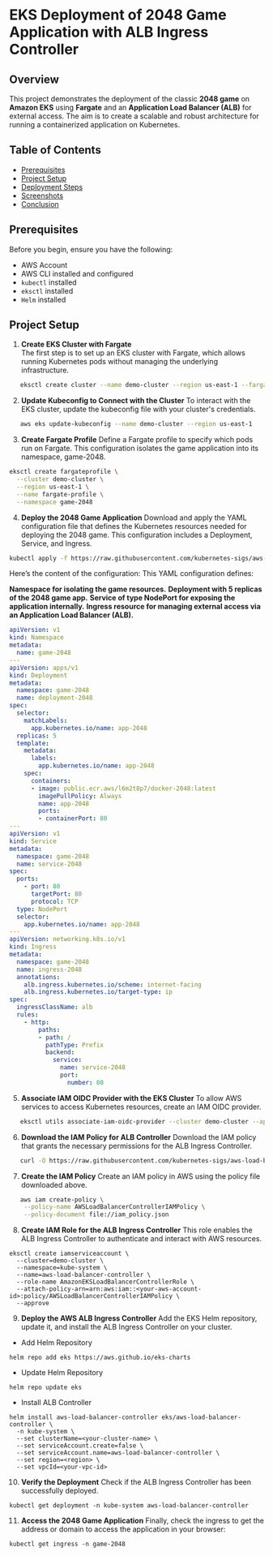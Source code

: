 # EKS Deployment of 2048 Game Application with ALB Ingress Controller

## Overview

This project demonstrates the deployment of the classic **2048 game** on **Amazon EKS** using **Fargate** and an **Application Load Balancer (ALB)** for external access. The aim is to create a scalable and robust architecture for running a containerized application on Kubernetes.

## Table of Contents
- [Prerequisites](#prerequisites)
- [Project Setup](#project-setup)
- [Deployment Steps](#deployment-steps)
- [Screenshots](#screenshots)
- [Conclusion](#conclusion)

## Prerequisites

Before you begin, ensure you have the following:
- AWS Account
- AWS CLI installed and configured
- `kubectl` installed
- `eksctl` installed
- `Helm` installed

## Project Setup

1. **Create EKS Cluster with Fargate**  
The first step is to set up an EKS cluster with Fargate, which allows running Kubernetes pods without managing the underlying infrastructure.
```bash
   eksctl create cluster --name demo-cluster --region us-east-1 --fargate
```
2. **Update Kubeconfig to Connect with the Cluster**
To interact with the EKS cluster, update the kubeconfig file with your cluster's credentials.

```bash
   aws eks update-kubeconfig --name demo-cluster --region us-east-1
```
3. **Create Fargate Profile**
   Define a Fargate profile to specify which pods run on Fargate. This configuration isolates the game application into its namespace, game-2048.
```bash
eksctl create fargateprofile \
  --cluster demo-cluster \
  --region us-east-1 \
  --name fargate-profile \
  --namespace game-2048
```
4. **Deploy the 2048 Game Application**
   Download and apply the YAML configuration file that defines the Kubernetes resources needed for deploying the 2048 game. This configuration includes a Deployment, Service, and Ingress.

```bash
kubectl apply -f https://raw.githubusercontent.com/kubernetes-sigs/aws-load-balancer-controller/v2.5.4/docs/examples/2048/2048_full.yaml
```
Here’s the content of the configuration:
This YAML configuration defines:

**Namespace for isolating the game resources.**
**Deployment with 5 replicas of the 2048 game app.**
**Service of type NodePort for exposing the application internally.**
**Ingress resource for managing external access via an Application Load Balancer (ALB).**
```yaml
apiVersion: v1
kind: Namespace
metadata:
  name: game-2048
---
apiVersion: apps/v1
kind: Deployment
metadata:
  namespace: game-2048
  name: deployment-2048
spec:
  selector:
    matchLabels:
      app.kubernetes.io/name: app-2048
  replicas: 5
  template:
    metadata:
      labels:
        app.kubernetes.io/name: app-2048
    spec:
      containers:
      - image: public.ecr.aws/l6m2t8p7/docker-2048:latest
        imagePullPolicy: Always
        name: app-2048
        ports:
        - containerPort: 80
---
apiVersion: v1
kind: Service
metadata:
  namespace: game-2048
  name: service-2048
spec:
  ports:
    - port: 80
      targetPort: 80
      protocol: TCP
  type: NodePort
  selector:
    app.kubernetes.io/name: app-2048
---
apiVersion: networking.k8s.io/v1
kind: Ingress
metadata:
  namespace: game-2048
  name: ingress-2048
  annotations:
    alb.ingress.kubernetes.io/scheme: internet-facing
    alb.ingress.kubernetes.io/target-type: ip
spec:
  ingressClassName: alb
  rules:
    - http:
        paths:
        - path: /
          pathType: Prefix
          backend:
            service:
              name: service-2048
              port:
                number: 80  
```
5. **Associate IAM OIDC Provider with the EKS Cluster**
To allow AWS services to access Kubernetes resources, create an IAM OIDC provider.

```bash
   eksctl utils associate-iam-oidc-provider --cluster demo-cluster --approve
```
6. **Download the IAM Policy for ALB Controller**
Download the IAM policy that grants the necessary permissions for the ALB Ingress Controller.

```bash
   curl -O https://raw.githubusercontent.com/kubernetes-sigs/aws-load-balancer-controller/v2.5.4/docs/install/iam_policy.json
```

7. **Create the IAM Policy**
Create an IAM policy in AWS using the policy file downloaded above.

```bash
   aws iam create-policy \
    --policy-name AWSLoadBalancerControllerIAMPolicy \
    --policy-document file://iam_policy.json
```
8. **Create IAM Role for the ALB Ingress Controller**
This role enables the ALB Ingress Controller to authenticate and interact with AWS resources.
```
eksctl create iamserviceaccount \
  --cluster=demo-cluster \
  --namespace=kube-system \
  --name=aws-load-balancer-controller \
  --role-name AmazonEKSLoadBalancerControllerRole \
  --attach-policy-arn=arn:aws:iam::<your-aws-account-id>:policy/AWSLoadBalancerControllerIAMPolicy \
  --approve
```
9. **Deploy the AWS ALB Ingress Controller**
Add the EKS Helm repository, update it, and install the ALB Ingress Controller on your cluster.
- Add Helm Repository

```
helm repo add eks https://aws.github.io/eks-charts
```
- Update Helm Repository
```
helm repo update eks
```
- Install ALB Controller
```
helm install aws-load-balancer-controller eks/aws-load-balancer-controller \            
  -n kube-system \
  --set clusterName=<your-cluster-name> \
  --set serviceAccount.create=false \
  --set serviceAccount.name=aws-load-balancer-controller \
  --set region=<region> \
  --set vpcId=<your-vpc-id>
```
10. **Verify the Deployment**
Check if the ALB Ingress Controller has been successfully deployed.
```
kubectl get deployment -n kube-system aws-load-balancer-controller
```
11. **Access the 2048 Game Application**
Finally, check the ingress to get the address or domain to access the application in your browser:
```
kubectl get ingress -n game-2048
```
